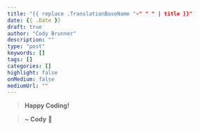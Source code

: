 ```yaml
---
title: "{{ replace .TranslationBaseName "-" " " | title }}"
date: {{ .Date }}
draft: true
author: "Cody Brunner"
description: ""
type: "post"
keywords: []
tags: []
categories: []
highlight: false
onMedium: false
mediumUrl: ""
---
```


<!-- End of Post -->

> **Happy Coding!**

> **~ Cody** :rocket:
